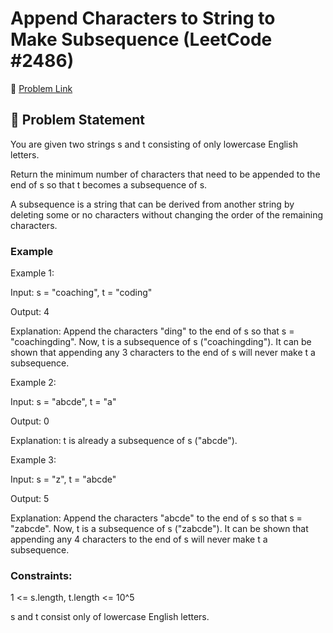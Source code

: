 # Append Characters to String to Make Subsequence (LeetCode #2486)

🔗 [Problem Link](https://leetcode.com/problems/append-characters-to-string-to-make-subsequence/)

## 🧠 Problem Statement

You are given two strings s and t consisting of only lowercase English letters.

Return the minimum number of characters that need to be appended to the end of s so that t becomes a subsequence of s.

A subsequence is a string that can be derived from another string by deleting some or no characters without changing the order of the remaining characters.

### Example

Example 1:

Input: s = "coaching", t = "coding"

Output: 4

Explanation: Append the characters "ding" to the end of s so that s = "coachingding".
Now, t is a subsequence of s ("coachingding").
It can be shown that appending any 3 characters to the end of s will never make t a subsequence.

Example 2:

Input: s = "abcde", t = "a"

Output: 0

Explanation: t is already a subsequence of s ("abcde").

Example 3:

Input: s = "z", t = "abcde"

Output: 5

Explanation: Append the characters "abcde" to the end of s so that s = "zabcde".
Now, t is a subsequence of s ("zabcde").
It can be shown that appending any 4 characters to the end of s will never make t a subsequence.

### Constraints:

1 <= s.length, t.length <= 10^5

s and t consist only of lowercase English letters.